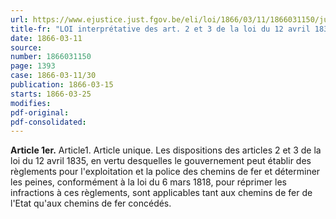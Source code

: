 ```yaml
---
url: https://www.ejustice.just.fgov.be/eli/loi/1866/03/11/1866031150/justel
title-fr: "LOI interprétative des art. 2 et 3 de la loi du 12 avril 1835 concernant les péages et les règlements de police sur les chemins de fer."
date: 1866-03-11
source:
number: 1866031150
page: 1393
case: 1866-03-11/30
publication: 1866-03-15
starts: 1866-03-25
modifies:
pdf-original:
pdf-consolidated:
---
```


**Article 1er.** Article1. Article unique. Les dispositions des articles 2 et 3 de la loi du 12 avril 1835, en vertu desquelles le gouvernement peut établir des règlements pour l'exploitation et la police des chemins de fer et déterminer les peines, conformément à la loi du 6 mars 1818, pour réprimer les infractions à ces règlements, sont applicables tant aux chemins de fer de l'Etat qu'aux chemins de fer concédés.
